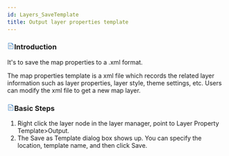 ```yaml
---
id: Layers_SaveTemplate
title: Output layer properties template
---
```

### ![](../../img/read.gif)Introduction

It's to save the map properties to a .xml format.

The map properties template is a xml file which records the related layer information such as layer properties, layer style, theme settings, etc. Users can modify the xml file to get a new map layer.

### ![](../../img/read.gif)Basic Steps

  1. Right click the layer node in the layer manager, point to Layer Property Template>Output. 
  2. The Save as Template dialog box shows up. You can specify the location, template name, and then click Save.